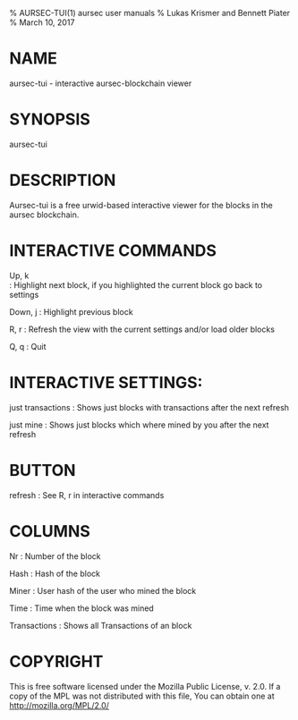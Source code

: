 % AURSEC-TUI(1) aursec user manuals
% Lukas Krismer and Bennett Piater
% March 10, 2017

# NAME
aursec-tui - interactive aursec-blockchain viewer

# SYNOPSIS
aursec-tui

# DESCRIPTION
Aursec-tui is a free urwid-based interactive viewer for the blocks in the aursec blockchain.

# INTERACTIVE COMMANDS

Up, k        
:   Highlight next block, if you highlighted the current block go back to settings

Down, j
:   Highlight previous block

R, r
:   Refresh the view with the current settings and/or load older blocks

Q, q
:   Quit

# INTERACTIVE SETTINGS:

just transactions
:   Shows just blocks with transactions after the next refresh 

just mine
:   Shows just blocks which where mined by you after the next refresh

# BUTTON

refresh
:   See R, r in interactive commands

# COLUMNS

Nr
:   Number of the block

Hash
:   Hash of the block

Miner
:   User hash of the user who mined the block

Time
:   Time when the block was mined

Transactions
:   Shows all Transactions of an block

# COPYRIGHT
This is free software licensed under the Mozilla Public License, v. 2.0.
If a copy of the MPL was not distributed with this file,
You can obtain one at http://mozilla.org/MPL/2.0/
